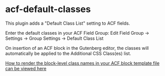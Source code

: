 # acf-default-classes
This plugin adds a "Default Class List" setting to ACF fields.

Enter the default classes in your ACF Field Group:
Edit Field Group -> Settings -> Group Settings -> Default Class List

On insertion of an ACF block in the Gutenberg editor, the classes will automatically be applied to the Additional CSS Class(es) list.

[How to render the block-level class names in your ACF block template file can be viewed here](https://www.advancedcustomfields.com/resources/blocks/#blockstestimonialtestimonialphp)